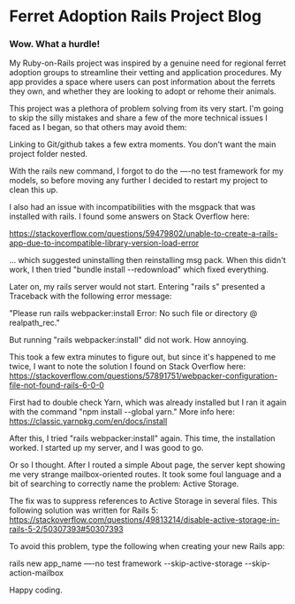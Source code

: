 # Ferret Adoption Rails Project Blog

### Wow. What a hurdle!

My Ruby-on-Rails project was inspired by a genuine need for regional ferret adoption groups to streamline their vetting and application procedures. My app provides a space where users can post information about the ferrets they own, and whether they are looking to adopt or rehome their animals.

This project was a plethora of problem solving from its very start. I'm going to skip the silly mistakes and share a few of the more technical issues I faced as I began, so that others may avoid them:

Linking to Git/github takes a few extra moments. You don't want the main project folder nested.

With the rails new command, I forgot to do the —-no test framework for my models, so before moving any further I decided to restart my project to clean this up.

I also had an issue with incompatibilities with the msgpack that was installed with rails. I found some answers on Stack Overflow here:

https://stackoverflow.com/questions/59479802/unable-to-create-a-rails-app-due-to-incompatible-library-version-load-error

... which suggested uninstalling then reinstalling msg pack. When this didn't work, I then tried "bundle install --redownload" which fixed everything.

Later on, my rails server would not start. Entering "rails s" presented a Traceback with the following error message:

"Please run rails webpacker:install Error: No such file or directory @ realpath_rec."

But running "rails webpacker:install" did not work. How annoying.

This took a few extra minutes to figure out, but since it's happened to me twice, I want to note the solution I found on Stack Overflow here: https://stackoverflow.com/questions/57891751/webpacker-configuration-file-not-found-rails-6-0-0

First had to double check Yarn, which was already installed but I ran it again with the command "npm install --global yarn." More info here: https://classic.yarnpkg.com/en/docs/install

After this, I tried "rails webpacker:install" again. This time, the installation worked. I started up my server, and I was good to go.

Or so I thought. After I routed a simple About page, the server kept showing me very strange mailbox-oriented routes. It took some foul language and a bit of searching to correctly name the problem: Active Storage.

The fix was to suppress references to Active Storage in several files. This following solution was written for Rails 5: https://stackoverflow.com/questions/49813214/disable-active-storage-in-rails-5-2/50307393#50307393

To avoid this problem, type the following when creating your new Rails app:

rails new app_name —-no test framework --skip-active-storage --skip-action-mailbox

Happy coding.

